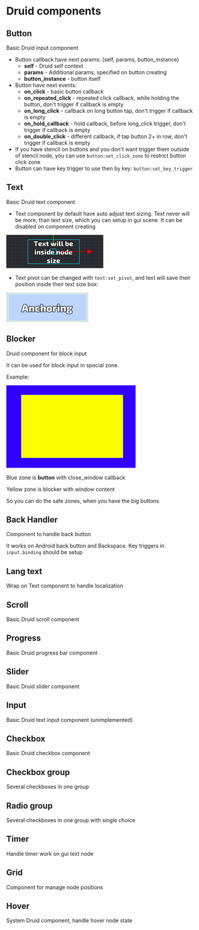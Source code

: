 # Druid components


## Button

Basic Druid input component

- Button callback have next params: (self, params, button_instance)
	- **self** - Druid self context
	- **params** - Additional params, specified on button creating
	- **button_instance** - button itself
- Button have next events:
	- **on_click** - basic button callback
	- **on_repeated_click** - repeated click callback, while holding the button, don't trigger if callback is empty
	- **on_long_click** - callback on long button tap, don't trigger if callback is empty
	- **on_hold_callback** - hold callback, before long_click trigger, don't trigger if callback is empty
	- **on_double_click** - different callback, if tap button 2+ in row, don't trigger if callback is empty
- If you have stencil on buttons and you don't want trigger them outside of stencil node, you can use `button:set_click_zone` to restrict button click zone
- Button can have key trigger to use then by key: `button:set_key_trigger`


## Text

Basic Druid text component

- Text component by default have auto adjust text sizing. Text never will be more, than text size, which you can setup in gui scene. It can be disabled on component creating

![](../media/text_autosize.png)

- Text pivot can be changed with `text:set_pivot`, and text will save their position inside their text size box:

![](../media/text_anchor.gif)


## Blocker

Druid component for block input

It can be used for block input in special zone.

Example:

![](../media/blocker_scheme.png)

Blue zone is **button** with close_window callback

Yellow zone is blocker with window content

So you can do the safe zones, when you have the big buttons

## Back Handler
Component to handle back button

It works on Android back button and Backspace. Key triggers in `input.binding` should be setup

## Lang text
Wrap on Text component to handle localization

## Scroll
Basic Druid scroll component

## Progress
Basic Druid progress bar component

## Slider
Basic Druid slider component

## Input
Basic Druid text input component (unimplemented)

## Checkbox
Basic Druid checkbox component

## Checkbox group
Several checkboxes in one group

## Radio group
Several checkboxes in one group with single choice

## Timer
Handle timer work on gui text node

## Grid
Component for manage node positions 

## Hover
System Druid component, handle hover node state